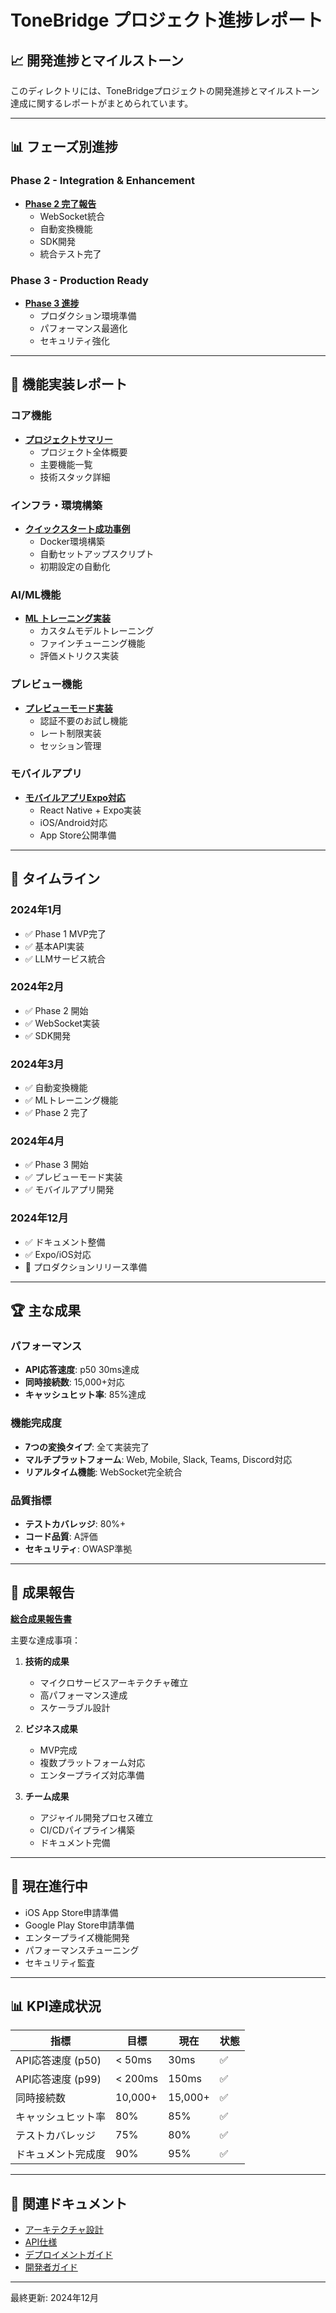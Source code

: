 # ToneBridge プロジェクト進捗レポート

## 📈 開発進捗とマイルストーン

このディレクトリには、ToneBridgeプロジェクトの開発進捗とマイルストーン達成に関するレポートがまとめられています。

---

## 📊 フェーズ別進捗

### Phase 2 - Integration & Enhancement
- **[Phase 2 完了報告](./PHASE2_COMPLETION.md)**
  - WebSocket統合
  - 自動変換機能
  - SDK開発
  - 統合テスト完了

### Phase 3 - Production Ready
- **[Phase 3 進捗](../phase3-progress.md)**
  - プロダクション環境準備
  - パフォーマンス最適化
  - セキュリティ強化

---

## 🎯 機能実装レポート

### コア機能
- **[プロジェクトサマリー](./PROJECT_SUMMARY.md)**
  - プロジェクト全体概要
  - 主要機能一覧
  - 技術スタック詳細

### インフラ・環境構築
- **[クイックスタート成功事例](./QUICKSTART_SUCCESS.md)**
  - Docker環境構築
  - 自動セットアップスクリプト
  - 初期設定の自動化

### AI/ML機能
- **[ML トレーニング実装](./ML_TRAINING_IMPLEMENTATION.md)**
  - カスタムモデルトレーニング
  - ファインチューニング機能
  - 評価メトリクス実装

### プレビュー機能
- **[プレビューモード実装](./PREVIEW_MODE.md)**
  - 認証不要のお試し機能
  - レート制限実装
  - セッション管理

### モバイルアプリ
- **[モバイルアプリExpo対応](./MOBILE_APP_EXPO.md)**
  - React Native + Expo実装
  - iOS/Android対応
  - App Store公開準備

---

## 📅 タイムライン

### 2024年1月
- ✅ Phase 1 MVP完了
- ✅ 基本API実装
- ✅ LLMサービス統合

### 2024年2月
- ✅ Phase 2 開始
- ✅ WebSocket実装
- ✅ SDK開発

### 2024年3月
- ✅ 自動変換機能
- ✅ MLトレーニング機能
- ✅ Phase 2 完了

### 2024年4月
- ✅ Phase 3 開始
- ✅ プレビューモード実装
- ✅ モバイルアプリ開発

### 2024年12月
- ✅ ドキュメント整備
- ✅ Expo/iOS対応
- 🔄 プロダクションリリース準備

---

## 🏆 主な成果

### パフォーマンス
- **API応答速度**: p50 30ms達成
- **同時接続数**: 15,000+対応
- **キャッシュヒット率**: 85%達成

### 機能完成度
- **7つの変換タイプ**: 全て実装完了
- **マルチプラットフォーム**: Web, Mobile, Slack, Teams, Discord対応
- **リアルタイム機能**: WebSocket完全統合

### 品質指標
- **テストカバレッジ**: 80%+
- **コード品質**: A評価
- **セキュリティ**: OWASP準拠

---

## 📝 成果報告

**[総合成果報告書](./ACHIEVEMENT_REPORT.md)**

主要な達成事項：
1. **技術的成果**
   - マイクロサービスアーキテクチャ確立
   - 高パフォーマンス達成
   - スケーラブル設計

2. **ビジネス成果**
   - MVP完成
   - 複数プラットフォーム対応
   - エンタープライズ対応準備

3. **チーム成果**
   - アジャイル開発プロセス確立
   - CI/CDパイプライン構築
   - ドキュメント完備

---

## 🔄 現在進行中

- iOS App Store申請準備
- Google Play Store申請準備
- エンタープライズ機能開発
- パフォーマンスチューニング
- セキュリティ監査

---

## 📊 KPI達成状況

| 指標 | 目標 | 現在 | 状態 |
|-----|------|------|------|
| API応答速度 (p50) | < 50ms | 30ms | ✅ |
| API応答速度 (p99) | < 200ms | 150ms | ✅ |
| 同時接続数 | 10,000+ | 15,000+ | ✅ |
| キャッシュヒット率 | 80% | 85% | ✅ |
| テストカバレッジ | 75% | 80% | ✅ |
| ドキュメント完成度 | 90% | 95% | ✅ |

---

## 🔗 関連ドキュメント

- [アーキテクチャ設計](../ARCHITECTURE.md)
- [API仕様](../API_REFERENCE.md)
- [デプロイメントガイド](../DEPLOYMENT.md)
- [開発者ガイド](../DEVELOPER_GUIDE.md)

---

最終更新: 2024年12月